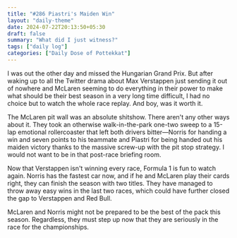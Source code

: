 ```yaml
---
title: "#286 Piastri's Maiden Win"
layout: "daily-theme"
date: 2024-07-22T20:13:50+05:30
draft: false
summary: "What did I just witness?"
tags: ["daily log"]
categories: ["Daily Dose of Pottekkat"]
---
```


I was out the other day and missed the Hungarian Grand Prix. But after waking up to all the Twitter drama about Max Verstappen just sending it out of nowhere and McLaren seeming to do everything in their power to make what should be their best season in a very long time difficult, I had no choice but to watch the whole race replay. And boy, was it worth it.

The McLaren pit wall was an absolute shitshow. There aren't any other ways about it. They took an otherwise walk-in-the-park one-two sweep to a 15-lap emotional rollercoaster that left both drivers bitter—Norris for handing a win and seven points to his teammate and Piastri for being handed out his maiden victory thanks to the massive screw-up with the pit stop strategy. I would not want to be in that post-race briefing room.

Now that Verstappen isn't winning every race, Formula 1 is fun to watch again. Norris has the fastest car now, and if he and McLaren play their cards right, they can finish the season with two titles. They have managed to throw away easy wins in the last two races, which could have further closed the gap to Verstappen and Red Bull.

McLaren and Norris might not be prepared to be the best of the pack this season. Regardless, they must step up now that they are seriously in the race for the championships.

